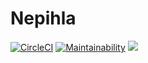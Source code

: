 # Nepihla 
[![CircleCI](https://circleci.com/gh/rysh/nephila/tree/master.svg?style=svg)](https://circleci.com/gh/rysh/nephila/tree/master)
[![Maintainability](https://api.codeclimate.com/v1/badges/b6adec125bec7ddbe672/maintainability)](https://codeclimate.com/github/rysh/nephila/maintainability)
<a href="https://codeclimate.com/github/rysh/nephila/test_coverage"><img src="https://api.codeclimate.com/v1/badges/b6adec125bec7ddbe672/test_coverage" /></a>